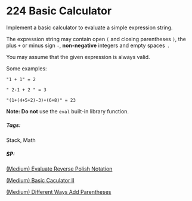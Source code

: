 # 224 Basic Calculator

Implement a basic calculator to evaluate a simple expression string.

The expression string may contain open `(` and closing parentheses `)`, the plus `+` or minus sign `-`, **non-negative** integers and empty spaces` `.

You may assume that the given expression is always valid.

Some examples:

``` 
"1 + 1" = 2

" 2-1 + 2 " = 3

"(1+(4+5+2)-3)+(6+8)" = 23
```

**Note: Do not** use the `eval` built-in library function.

##### Tags:

Stack, Math

##### SP:

[(Medium) Evaluate Reverse Polish Notation](https://leetcode.com/problems/evaluate-reverse-polish-notation/)

[(Medium) Basic Caculator II](https://leetcode.com/problems/basic-calculator-ii/)

[(Medium) Different Ways Add Parentheses](https://leetcode.com/problems/different-ways-to-add-parentheses/)

